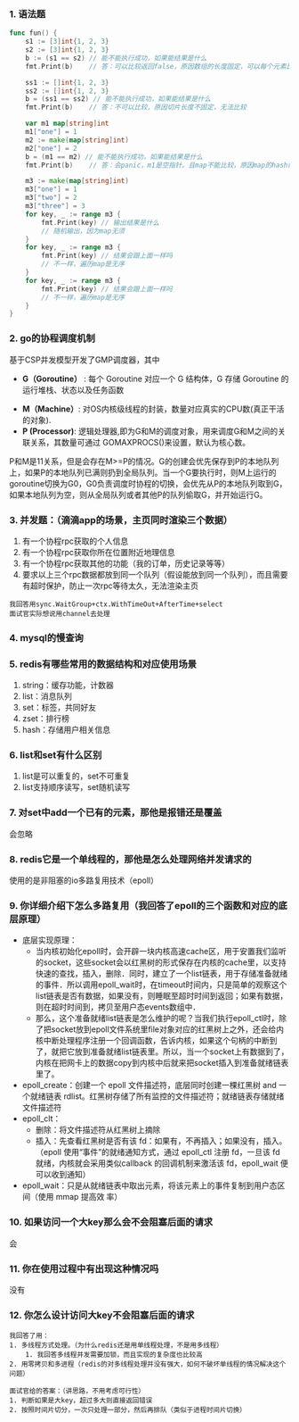 ### 1. 语法题

```go
func fun() {
	s1 := [3]int{1, 2, 3}
	s2 := [3]int{1, 2, 3}
	b := (s1 == s2) // 能不能执行成功，如果能结果是什么
	fmt.Print(b)	// 答：可以比较返回false，原因数组的长度固定，可以每个元素比较

	ss1 := []int{1, 2, 3}
	ss2 := []int{1, 2, 3}
	b = (ss1 == ss2) // 能不能执行成功，如果能结果是什么
	fmt.Print(b)	// 答：不可以比较，原因切片长度不固定，无法比较

	var m1 map[string]int
	m1["one"] = 1	
	m2 := make(map[string]int)
	m2["one"] = 2
	b = (m1 == m2) // 能不能执行成功，如果能结果是什么
	fmt.Print(b)	// 答：会panic，m1是空指针。且map不能比较，原因map的hash结构不一样，是无序的

	m3 := make(map[string]int)
	m3["one"] = 1
	m3["two"] = 2
	m3["three"] = 3
	for key, _ := range m3 {
		fmt.Print(key) // 输出结果是什么
        // 随机输出，因为map无须
	}
	for key, _ := range m3 {
		fmt.Print(key) // 结果会跟上面一样吗
        // 不一样，遍历map是无序
	}
	for key, _ := range m3 {
		fmt.Print(key) // 结果会跟上面一样吗
        // 不一样，遍历map是无序
	}
}
```

### 2. go的协程调度机制

基于CSP并发模型开发了GMP调度器，其中 

+  **G（Goroutine）** : 每个 Goroutine 对应一个 G 结构体，G 存储 Goroutine 的运行堆栈、状态以及任务函数

- **M（Machine）**: 对OS内核级线程的封装，数量对应真实的CPU数(真正干活的对象).
- **P (Processor)**: 逻辑处理器,即为G和M的调度对象，用来调度G和M之间的关联关系，其数量可通过 GOMAXPROCS()来设置，默认为核心数。

P和M是11关系，但是会存在M>=P的情况。G的创建会优先保存到P的本地队列上，如果P的本地队列已满则扔到全局队列。当一个G要执行时，则M上运行的goroutine切换为G0，G0负责调度时协程的切换，会优先从P的本地队列取到G，如果本地队列为空，则从全局队列或者其他P的队列偷取G，并开始运行G。

### 3. 并发题：（滴滴app的场景，主页同时渲染三个数据）

1. 有一个协程rpc获取的个人信息
2. 有一个协程rpc获取你所在位置附近地理信息
3. 有一个协程rpc获取其他的功能（我的订单，历史记录等等）
4. 要求以上三个rpc数据都放到同一个队列（假设能放到同一个队列），而且需要有超时保护，防止一次rpc等待太久，无法渲染主页

```
我回答用sync.WaitGroup+ctx.WithTimeOut+AfterTime+select
面试官实际想说用channel去处理
```

### 4. mysql的慢查询

### 5. redis有哪些常用的数据结构和对应使用场景

1. string：缓存功能，计数器
2. list：消息队列
3. set：标签，共同好友
4. zset：排行榜
5. hash：存储用户相关信息

### 6. list和set有什么区别

1. list是可以重复的，set不可重复
2. list支持顺序读写，set随机读写

### 7. 对set中add一个已有的元素，那他是报错还是覆盖

会忽略

### 8. redis它是一个单线程的，那他是怎么处理网络并发请求的

使用的是非阻塞的io多路复用技术（epoll）

### 9. 你详细介绍下怎么多路复用（我回答了epoll的三个函数和对应的底层原理）

+ 底层实现原理：
  + 当内核初始化epoll时，会开辟一块内核高速cache区，用于安置我们监听的socket，这些socket会以红黑树的形式保存在内核的cache里，以支持快速的查找，插入，删除．同时，建立了一个list链表，用于存储准备就绪的事件．所以调用epoll_wait时，在timeout时间内，只是简单的观察这个list链表是否有数据，如果没有，则睡眠至超时时间到返回；如果有数据，则在超时时间到，拷贝至用户态events数组中．
  + 那么，这个准备就绪list链表是怎么维护的呢？当我们执行epoll_ctl时，除了把socket放到epoll文件系统里file对象对应的红黑树上之外，还会给内核中断处理程序注册一个回调函数，告诉内核，如果这个句柄的中断到了，就把它放到准备就绪list链表里。所以，当一个socket上有数据到了，内核在把网卡上的数据copy到内核中后就来把socket插入到准备就绪链表里了。
+ epoll_create：创建一个 epoll 文件描述符，底层同时创建一棵红黑树 and 一个就绪链表 rdlist。红黑树存储了所有监控的文件描述符；就绪链表存储就绪文件描述符
+ epoll_clt：
  + 删除：将文件描述符从红黑树上摘除
  + 插入：先查看红黑树是否有该 fd：如果有，不再插入；如果没有，插入。（epoll 使用“事件”的就绪通知方式，通过 epoll_ctl 注册 fd，一旦该 fd 就绪，内核就会采用类似callback 的回调机制来激活该 fd，epoll_wait 便可以收到通知）
+ epoll_wait：只是从就绪链表中取出元素，将该元素上的事件复制到用户态区间（使用 mmap 提高效
  率）

### 10. 如果访问一个大key那么会不会阻塞后面的请求

会

### 11. 你在使用过程中有出现这种情况吗

没有

### 12. 你怎么设计访问大key不会阻塞后面的请求

```
我回答了用：
1. 多线程方式处理。（为什么redis还是用单线程处理，不是用多线程）
	1. 我回答多线程并发需要加锁，而且实现的复杂度也比较高
2. 用零拷贝和多进程（redis的对多线程处理并没有强大，如何不破坏单线程的情况解决这个问题）

面试官给的答案：（讲思路，不用考虑可行性）
1. 判断如果是大key，超过多大则直接返回错误
2. 按照时间片切分，一次只处理一部分，然后再排队（类似于进程时间片切换）
```
